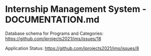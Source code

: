 # Internship Management System - DOCUMENTATION.md

Database schema for Programs and Categories:
https://github.com/iprojects2021/ims/issues/18

Application Status: https://github.com/iprojects2021/ims/issues/8
